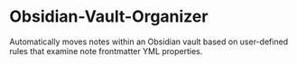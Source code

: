 # Obsidian-Vault-Organizer
Automatically moves notes within an Obsidian vault based on user-defined rules that examine note frontmatter YML properties.
